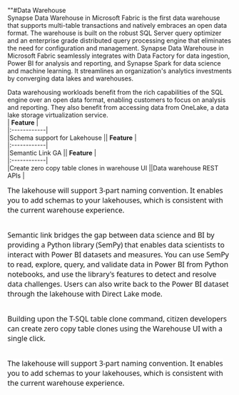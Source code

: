 ""#Data Warehouse<br>Synapse Data Warehouse in Microsoft Fabric is the first data warehouse that supports multi-table transactions and natively embraces an open data format. The warehouse is built on the robust SQL Server query optimizer and an enterprise grade distributed query processing engine that eliminates the need for configuration and management. Synapse Data Warehouse in Microsoft Fabric seamlessly integrates with Data Factory for data ingestion, Power BI for analysis and reporting, and Synapse Spark for data science and machine learning. It streamlines an organization's analytics investments by converging data lakes and warehouses.

Data warehousing workloads benefit from the rich capabilities of the SQL engine over an open data format, enabling customers to focus on analysis and reporting. They also benefit from accessing data from OneLake, a data lake storage virtualization service.<br>|  **Feature**  |<br>|:------------|<br>|Schema support for Lakehouse   ||  **Feature**  |<br>|:------------|<br>|Semantic Link GA   ||  **Feature**  |<br>|:------------|<br>|Create zero copy table clones in warehouse UI   ||Data warehouse REST APIs   |<br><div data-wrapper="true" dir="ltr" style="font-size:9pt;font-family:'Segoe UI','Helvetica Neue',sans-serif;"><div><span style="background-color:#ffffff; color:#161616; display:inline !important; float:none; font-family:&quot;Segoe UI&quot;,SegoeUI,&quot;Helvetica Neue&quot;,Helvetica,Arial,sans-serif; font-size:16px; font-style:normal; font-variant-caps:normal; font-weight:400; letter-spacing:normal; text-align:start; text-decoration-color:initial; text-decoration-style:initial; text-decoration-thickness:initial; text-indent:0px; text-transform:none; white-space:normal; word-spacing:0px">The lakehouse will support 3-part naming convention. It enables you to add schemas to your lakehouses, which is consistent with the current warehouse experience.</span></div></div><br><br><div data-wrapper="true" dir="ltr" style="font-size:9pt;font-family:'Segoe UI','Helvetica Neue',sans-serif;"><div><span style="background-color:#ffffff; color:#161616; display:inline !important; float:none; font-family:&quot;Segoe UI&quot;,SegoeUI,&quot;Helvetica Neue&quot;,Helvetica,Arial,sans-serif; font-size:16px; font-style:normal; font-variant-caps:normal; font-weight:400; letter-spacing:normal; text-align:start; text-decoration-color:initial; text-decoration-style:initial; text-decoration-thickness:initial; text-indent:0px; text-transform:none; white-space:normal; word-spacing:0px">Semantic link bridges the gap between data science and BI by providing a Python library (SemPy) that enables data scientists to interact with Power BI datasets and measures. You can use SemPy to read, explore, query, and validate data in Power BI from Python notebooks, and use the library's features to detect and resolve data challenges. Users can also write back to the Power BI dataset through the lakehouse with Direct Lake mode.</span></div></div><br><br><div data-wrapper="true" dir="ltr" style="font-size:9pt;font-family:'Segoe UI','Helvetica Neue',sans-serif;"><div><span style="background-color:#ffffff; color:#161616; display:inline !important; float:none; font-family:&quot;Segoe UI&quot;,SegoeUI,&quot;Helvetica Neue&quot;,Helvetica,Arial,sans-serif; font-size:16px; font-style:normal; font-variant-caps:normal; font-weight:400; letter-spacing:normal; text-align:start; text-decoration-color:initial; text-decoration-style:initial; text-decoration-thickness:initial; text-indent:0px; text-transform:none; white-space:normal; word-spacing:0px">Building upon the T-SQL table clone command, citizen developers can create zero copy table clones using the Warehouse UI with a single click.</span></div></div><br><br><div data-wrapper="true" dir="ltr" style="font-size:9pt;font-family:'Segoe UI','Helvetica Neue',sans-serif;"><div><span style="background-color:#ffffff; color:#161616; display:inline !important; float:none; font-family:&quot;Segoe UI&quot;,SegoeUI,&quot;Helvetica Neue&quot;,Helvetica,Arial,sans-serif; font-size:16px; font-style:normal; font-variant-caps:normal; font-weight:400; letter-spacing:normal; text-align:start; text-decoration-color:initial; text-decoration-style:initial; text-decoration-thickness:initial; text-indent:0px; text-transform:none; white-space:normal; word-spacing:0px">The lakehouse will support 3-part naming convention. It enables you to add schemas to your lakehouses, which is consistent with the current warehouse experience.</span></div></div><br>